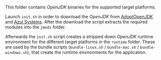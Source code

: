 This folder contains *OpenJDK* binaries for the supported target platforms.

Launch `init.sh` in order to download the *OpenJDK* from [AdoptOpenJDK](https://adoptopenjdk.net/) 
and [Azul Systems](https://www.azul.com/downloads/zulu/). After the download the script extracts
the required modules into the `jmods` folder.

Afterwards the `init.sh` script creates a stripped down *OpenJDK* runtime environment for the 
different target platforms in the `runtime` folder. These are used by the bundle scripts 
(`bundle-linux.sh` / `bundle-mac.sh` / `bundle-windows.sh`), that create the runtime environments 
for the application.
